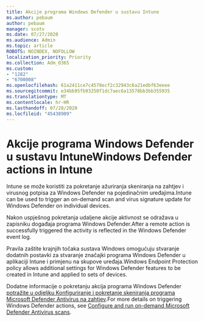 ```yaml
---
title: Akcije programa Windows Defender u sustavu Intune
ms.author: pebaum
author: pebaum
manager: scotv
ms.date: 07/27/2020
ms.audience: Admin
ms.topic: article
ROBOTS: NOINDEX, NOFOLLOW
localization_priority: Priority
ms.collection: Adm_O365
ms.custom:
- "1282"
- "6700008"
ms.openlocfilehash: 61a2411ce7c4578ecf2c32943c6a21edbf63eeee
ms.sourcegitcommit: e34bb95fb93250f1dc7aec6a13578bb3bb355935
ms.translationtype: MT
ms.contentlocale: hr-HR
ms.lasthandoff: 07/28/2020
ms.locfileid: "45438909"
---
```

# <a name="windows-defender-actions-in-intune"></a><span data-ttu-id="696dd-102">Akcije programa Windows Defender u sustavu Intune</span><span class="sxs-lookup"><span data-stu-id="696dd-102">Windows Defender actions in Intune</span></span>

<span data-ttu-id="696dd-103">Intune se može koristiti za pokretanje ažuriranja skeniranja na zahtjev i virusnog potpisa za Windows Defender na pojedinačnim uređajima.</span><span class="sxs-lookup"><span data-stu-id="696dd-103">Intune can be used to trigger an on-demand scan and virus signature update for Windows Defender on individual devices.</span></span>

<span data-ttu-id="696dd-104">Nakon uspješnog pokretanja udaljene akcije aktivnost se odražava u zapisniku događaja programa Windows Defender.</span><span class="sxs-lookup"><span data-stu-id="696dd-104">After a remote action is successfully triggered the activity is reflected in the Windows Defender event log.</span></span>

<span data-ttu-id="696dd-105">Pravila zaštite krajnjih točaka sustava Windows omogućuju stvaranje dodatnih postavki za stvaranje značajki programa Windows Defender u aplikaciji Intune i primjenu na skupove uređaja.</span><span class="sxs-lookup"><span data-stu-id="696dd-105">Windows Endpoint Protection policy allows additional settings for Windows Defender features to be created in Intune and applied to sets of devices.</span></span>

<span data-ttu-id="696dd-106">Dodatne informacije o pokretanju akcija programa Windows Defender [potražite u odjeljku Konfiguriranje i pokretanje skeniranja programa Microsoft Defender Antivirus na zahtjev](https://docs.microsoft.com/windows/security/threat-protection/windows-defender-antivirus/run-scan-windows-defender-antivirus).</span><span class="sxs-lookup"><span data-stu-id="696dd-106">For more details on triggering Windows Defender actions, see [Configure and run on-demand Microsoft Defender Antivirus scans](https://docs.microsoft.com/windows/security/threat-protection/windows-defender-antivirus/run-scan-windows-defender-antivirus).</span></span>